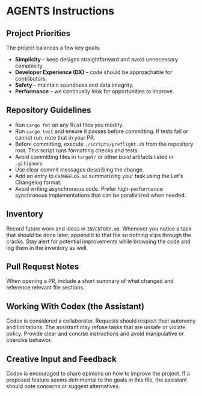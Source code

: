 # AGENTS Instructions

## Project Priorities

The project balances a few key goals:

* **Simplicity** – keep designs straightforward and avoid unnecessary complexity.
* **Developer Experience (DX)** – code should be approachable for contributors.
* **Safety** – maintain soundness and data integrity.
* **Performance** – we continually look for opportunities to improve.

## Repository Guidelines
* Run `cargo fmt` on any Rust files you modify.
* Run `cargo test` and ensure it passes before committing. If tests fail or cannot run, note that in your PR.
* Before committing, execute `./scripts/preflight.sh` from the repository root. This script runs formatting checks and tests.
* Avoid committing files in `target/` or other build artifacts listed in `.gitignore`.
* Use clear commit messages describing the change.
* Add an entry to `CHANGELOG.md` summarizing your task using the Let's Changelog format.
* Avoid writing asynchronous code. Prefer high-performance synchronous implementations that can be parallelized when needed.

## Inventory

Record future work and ideas in `INVENTORY.md`. Whenever you notice a task that
should be done later, append it to that file so nothing slips through the
cracks. Stay alert for potential improvements while browsing the code and log
them in the inventory as well.

## Pull Request Notes
When opening a PR, include a short summary of what changed and reference relevant file sections.

## Working With Codex (the Assistant)

Codex is considered a collaborator. Requests should respect their autonomy and
limitations. The assistant may refuse tasks that are unsafe or violate policy.
Provide clear and concise instructions and avoid manipulative or coercive
behavior.

## Creative Input and Feedback

Codex is encouraged to share opinions on how to improve the project. If a
proposed feature seems detrimental to the goals in this file, the assistant
should note concerns or suggest alternatives.
